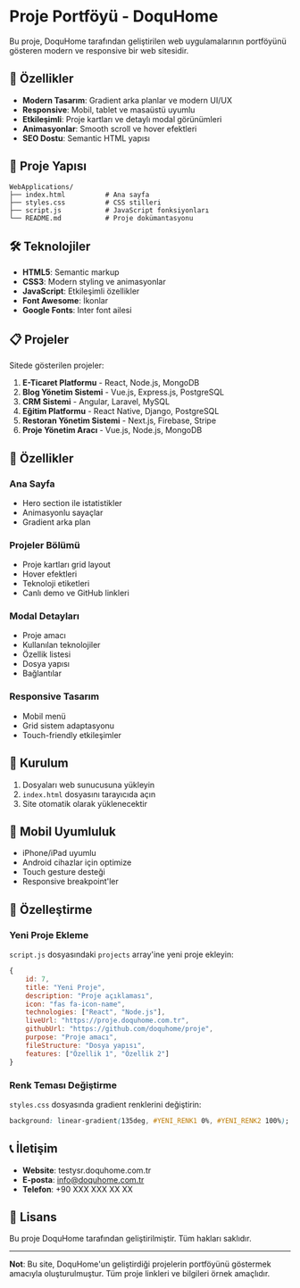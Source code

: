 # Proje Portföyü - DoquHome

Bu proje, DoquHome tarafından geliştirilen web uygulamalarının portföyünü gösteren modern ve responsive bir web sitesidir.

## 🚀 Özellikler

- **Modern Tasarım**: Gradient arka planlar ve modern UI/UX
- **Responsive**: Mobil, tablet ve masaüstü uyumlu
- **Etkileşimli**: Proje kartları ve detaylı modal görünümleri
- **Animasyonlar**: Smooth scroll ve hover efektleri
- **SEO Dostu**: Semantic HTML yapısı

## 📁 Proje Yapısı

```
WebApplications/
├── index.html          # Ana sayfa
├── styles.css          # CSS stilleri
├── script.js           # JavaScript fonksiyonları
└── README.md           # Proje dokümantasyonu
```

## 🛠️ Teknolojiler

- **HTML5**: Semantic markup
- **CSS3**: Modern styling ve animasyonlar
- **JavaScript**: Etkileşimli özellikler
- **Font Awesome**: İkonlar
- **Google Fonts**: Inter font ailesi

## 📋 Projeler

Sitede gösterilen projeler:

1. **E-Ticaret Platformu** - React, Node.js, MongoDB
2. **Blog Yönetim Sistemi** - Vue.js, Express.js, PostgreSQL
3. **CRM Sistemi** - Angular, Laravel, MySQL
4. **Eğitim Platformu** - React Native, Django, PostgreSQL
5. **Restoran Yönetim Sistemi** - Next.js, Firebase, Stripe
6. **Proje Yönetim Aracı** - Vue.js, Node.js, MongoDB

## 🎯 Özellikler

### Ana Sayfa
- Hero section ile istatistikler
- Animasyonlu sayaçlar
- Gradient arka plan

### Projeler Bölümü
- Proje kartları grid layout
- Hover efektleri
- Teknoloji etiketleri
- Canlı demo ve GitHub linkleri

### Modal Detayları
- Proje amacı
- Kullanılan teknolojiler
- Özellik listesi
- Dosya yapısı
- Bağlantılar

### Responsive Tasarım
- Mobil menü
- Grid sistem adaptasyonu
- Touch-friendly etkileşimler

## 🚀 Kurulum

1. Dosyaları web sunucusuna yükleyin
2. `index.html` dosyasını tarayıcıda açın
3. Site otomatik olarak yüklenecektir

## 📱 Mobil Uyumluluk

- iPhone/iPad uyumlu
- Android cihazlar için optimize
- Touch gesture desteği
- Responsive breakpoint'ler

## 🎨 Özelleştirme

### Yeni Proje Ekleme

`script.js` dosyasındaki `projects` array'ine yeni proje ekleyin:

```javascript
{
    id: 7,
    title: "Yeni Proje",
    description: "Proje açıklaması",
    icon: "fas fa-icon-name",
    technologies: ["React", "Node.js"],
    liveUrl: "https://proje.doquhome.com.tr",
    githubUrl: "https://github.com/doquhome/proje",
    purpose: "Proje amacı",
    fileStructure: "Dosya yapısı",
    features: ["Özellik 1", "Özellik 2"]
}
```

### Renk Teması Değiştirme

`styles.css` dosyasında gradient renklerini değiştirin:

```css
background: linear-gradient(135deg, #YENI_RENK1 0%, #YENI_RENK2 100%);
```

## 📞 İletişim

- **Website**: testysr.doquhome.com.tr
- **E-posta**: info@doquhome.com.tr
- **Telefon**: +90 XXX XXX XX XX

## 📄 Lisans

Bu proje DoquHome tarafından geliştirilmiştir. Tüm hakları saklıdır.

---

**Not**: Bu site, DoquHome'un geliştirdiği projelerin portföyünü göstermek amacıyla oluşturulmuştur. Tüm proje linkleri ve bilgileri örnek amaçlıdır. 